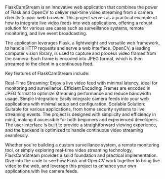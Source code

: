 FlaskCamStream is an innovative web application that combines the power of Flask and OpenCV to deliver real-time video streaming from a camera directly to your web browser. This project serves as a practical example of how to integrate live video feeds into web applications, offering a robust solution for various use cases such as surveillance systems, remote monitoring, and live event broadcasting.

The application leverages Flask, a lightweight and versatile web framework, to handle HTTP requests and serve a web interface. OpenCV, a leading computer vision library, is used to capture and process video frames from the camera. Each frame is encoded into JPEG format, which is then streamed to the client in a continuous feed.

Key features of FlaskCamStream include:

Real-Time Streaming: Enjoy a live video feed with minimal latency, ideal for monitoring and surveillance.
Efficient Encoding: Frames are encoded in JPEG format to optimize streaming performance and reduce bandwidth usage.
Simple Integration: Easily integrate camera feeds into your web applications with minimal setup and configuration.
Scalable Solution: Suitable for various applications, from home security systems to live streaming events.
The project is designed with simplicity and efficiency in mind, making it accessible for both beginners and experienced developers. The user interface is built to provide a straightforward viewing experience, and the backend is optimized to handle continuous video streaming seamlessly.

Whether you're building a custom surveillance system, a remote monitoring tool, or simply exploring real-time video streaming technology, FlaskCamStream provides a solid foundation and practical implementation. Dive into the code to see how Flask and OpenCV work together to bring live video to the web, and leverage this project to enhance your own applications with live camera feeds.
